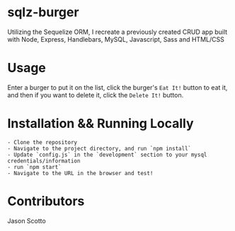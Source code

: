 # sqlz-burger
Utilizing the Sequelize ORM, I recreate a previously created CRUD app built with Node, Express, Handlebars, MySQL, Javascript, Sass and HTML/CSS

# Usage
Enter a burger to put it on the list, click the burger's `Eat It!` button to eat it, and then if you want to delete it, click the `Delete It!` button.

# Installation && Running Locally
    - Clone the repository
    - Navigate to the project directory, and run `npm install`
    - Update `config.js` in the `development` section to your mysql credentials/information
    - run `npm start`
    - Navigate to the URL in the browser and test!

# Contributors
Jason Scotto

